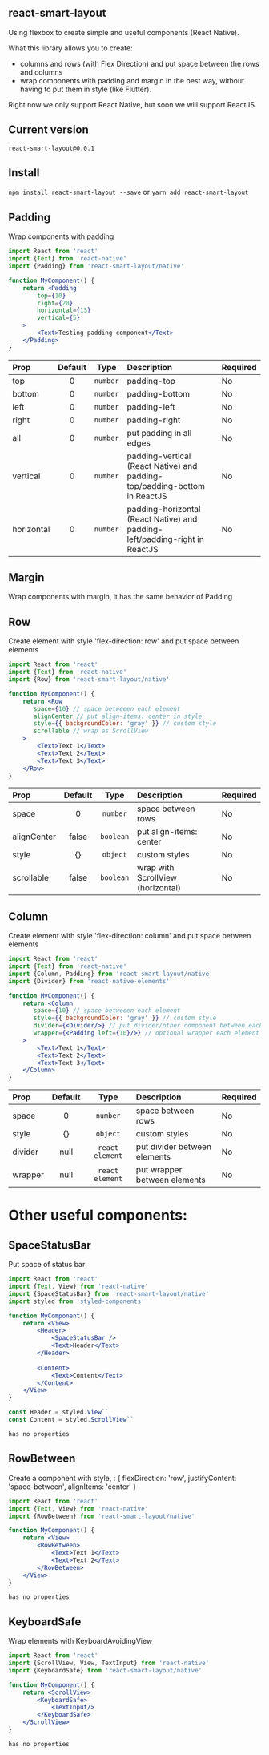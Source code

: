 
## react-smart-layout

Using flexbox to create simple and useful components (React Native).

What this library allows you to create:

- columns and rows (with Flex Direction) and put space between the rows and columns
- wrap components with padding and margin in the best way, without having to put them in style (like Flutter).

Right now we only support React Native, but soon we will support ReactJS.

## Current version

`react-smart-layout@0.0.1`

## Install

`npm install react-smart-layout --save`
or
`yarn add react-smart-layout`


## Padding

Wrap components with padding

```jsx
import React from 'react'
import {Text} from 'react-native'
import {Padding} from 'react-smart-layout/native'

function MyComponent() {
    return <Padding
        top={10}
        right={20}
        horizontal={15}
        vertical={5}
    >
        <Text>Testing padding component</Text>
    </Padding>
}


```

| Prop  | Default  | Type | Description | Required |
| :------------ |:---------------:| :---------------:| :-----| :-----|
| top | 0 | `number` | padding-top  | No
| bottom | 0 | `number` | padding-bottom  | No
| left | 0 | `number` | padding-left  | No
| right | 0 | `number` | padding-right  | No
| all | 0 | `number` | put padding in all edges  | No
| vertical | 0 | `number` | padding-vertical (React Native) and padding-top/padding-bottom in ReactJS| No
| horizontal | 0 | `number` | padding-horizontal (React Native) and padding-left/padding-right in ReactJS| No

## Margin

Wrap components with margin, it has the same behavior of Padding

## Row

Create element with style 'flex-direction: row' and put space between elements

```jsx
import React from 'react'
import {Text} from 'react-native'
import {Row} from 'react-smart-layout/native'

function MyComponent() {
    return <Row
       space={10} // space betweeen each element
       alignCenter // put align-items: center in style
       style={{ backgroundColor: 'gray' }} // custom style
       scrollable // wrap as ScrollView
    >
        <Text>Text 1</Text>
        <Text>Text 2</Text>
        <Text>Text 3</Text>
    </Row>
}


```

| Prop  | Default  | Type | Description | Required |
| :------------ |:---------------:| :---------------:| :-----| :-----|
| space | 0 | `number` | space between rows  | No
| alignCenter | false | `boolean` | put align-items: center  | No
| style | {} | `object` | custom styles  | No
| scrollable | false | `boolean` | wrap with ScrollView (horizontal)  | No

## Column

Create element with style 'flex-direction: column' and put space between elements

```jsx
import React from 'react'
import {Text} from 'react-native'
import {Column, Padding} from 'react-smart-layout/native'
import {Divider} from 'react-native-elements'

function MyComponent() {
    return <Column
       space={10} // space betweeen each element
       style={{ backgroundColor: 'gray' }} // custom style
       divider={<Divider/>} // put divider/other component between each element
       wrapper={<Padding left={10}/>} // optional wrapper each element
    >
        <Text>Text 1</Text>
        <Text>Text 2</Text>
        <Text>Text 3</Text>
    </Column>
}


```

| Prop  | Default  | Type | Description | Required |
| :------------ |:---------------:| :---------------:| :-----| :-----|
| space | 0 | `number` | space between rows  | No
| style | {} | `object` | custom styles  | No
| divider | null | `react element` | put divider between elements | No
| wrapper | null | `react element` | put wrapper between elements | No

# Other useful components:

## SpaceStatusBar

Put space of status bar

```jsx
import React from 'react'
import {Text, View} from 'react-native'
import {SpaceStatusBar} from 'react-smart-layout/native'
import styled from 'styled-components'

function MyComponent() {
    return <View>
        <Header>
            <SpaceStatusBar />
            <Text>Header</Text>
        </Header>
        
        <Content>
            <Text>Content</Text>
        </Content>
    </View>
}

const Header = styled.View``
const Content = styled.ScrollView``


```

`has no properties`

## RowBetween

Create a component with style, : 
{
    flexDirection: 'row',
    justifyContent: 'space-between',
    alignItems: 'center'
}


```jsx
import React from 'react'
import {Text, View} from 'react-native'
import {RowBetween} from 'react-smart-layout/native'

function MyComponent() {
    return <View>
        <RowBetween>
            <Text>Text 1</Text>
            <Text>Text 2</Text>
        </RowBetween>
    </View>
}

```

`has no properties`

## KeyboardSafe

Wrap elements with KeyboardAvoidingView

```jsx
import React from 'react'
import {ScrollView, View, TextInput} from 'react-native'
import {KeyboardSafe} from 'react-smart-layout/native'

function MyComponent() {
    return <ScrollView>
        <KeyboardSafe>
            <TextInput/>
        </KeyboardSafe>
    </ScrollView>
}

```

`has no properties`
